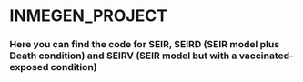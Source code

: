 # INMEGEN_PROJECT

### Here you can find the code for SEIR, SEIRD (SEIR model plus Death condition) and SEIRV (SEIR model but with a vaccinated-exposed condition)
